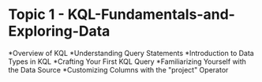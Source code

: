 # Topic 1 - KQL-Fundamentals-and-Exploring-Data

  *Overview of KQL 
  *Understanding Query Statements 
  *Introduction to Data Types in KQL 
  *Crafting Your First KQL Query 
  *Familiarizing Yourself with the Data Source 
  *Customizing Columns with the "project" Operator 
